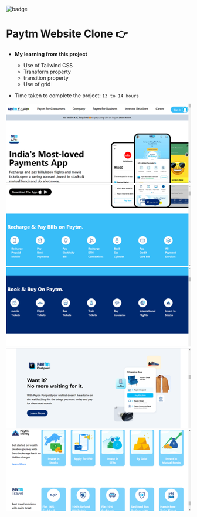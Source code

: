 ![badge](https://img.shields.io/badge/Live--class-Project-yellowgreen)
# Paytm Website Clone 👉

- **My learning from this project**

  - Use of Tailwind CSS
  - Transform property
  - transition property
  - Use of grid
- Time taken to complete the project: `13 to 14 hours`

![screenshot-1](./screenshots/Screenshot%20(48).png)
![screenshot-2](./screenshots/Screenshot%20(49).png)
![screenshot-3](./screenshots/Screenshot%20(50).png)
![screenshot-4](./screenshots/Screenshot%20(53).png)
![screenshot-5](./screenshots/Screenshot%20(64).png)